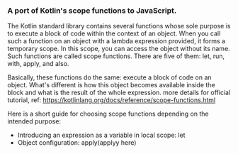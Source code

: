 ### A port of Kotlin's scope functions to JavaScript.

The Kotlin standard library contains several functions whose sole purpose is to execute a block of code within the context of an object. When you call such a function on an object with a lambda expression provided, it forms a temporary scope. In this scope, you can access the object without its name. Such functions are called scope functions. There are five of them: let, run, with, apply, and also.

Basically, these functions do the same: execute a block of code on an object. What's different is how this object becomes available inside the block and what is the result of the whole expression.
more details for official tutorial, ref: https://kotlinlang.org/docs/reference/scope-functions.html

Here is a short guide for choosing scope functions depending on the intended purpose:

- Introducing an expression as a variable in local scope: let
- Object configuration: apply(applyy here)